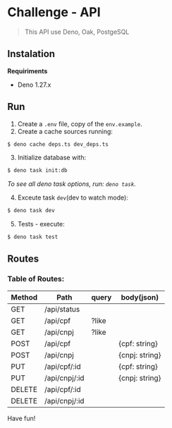 # **Challenge - API**
> This API use Deno, Oak, PostgeSQL

## Instalation
**Requiriments**
 - Deno 1.27.x

## **Run**
1. Create a `.env` file, copy of the `env.example`.
2. Create a cache sources running: 
```bash
$ deno cache deps.ts dev_deps.ts
```
3. Initialize database with:
```bash
$ deno task init:db
```
_To see all deno task options, run: `deno task`._

4. Exceute task `dev`(dev to watch mode):
```bash
$ deno task dev
```
5. Tests - execute:
```bash
$ deno task test
```

## **Routes**

### Table of Routes:
| Method  | Path           | query | body(json)     |
|---------|----------------|-------|----------------|
| GET     | /api/status    |       |                |
| GET     | /api/cpf       |?like  |                |
| GET     | /api/cnpj      |?like  |                |
| POST    | /api/cpf       |       |{cpf: string}   |
| POST    | /api/cnpj      |       |{cnpj: string}  |
| PUT     | /api/cpf/:id   |       |{cpf: string}   |
| PUT     | /api/cnpj/:id  |       |{cnpj: string}  |
| DELETE  | /api/cpf/:id   |       |                |
| DELETE  | /api/cnpj/:id  |       |                |


Have fun!
